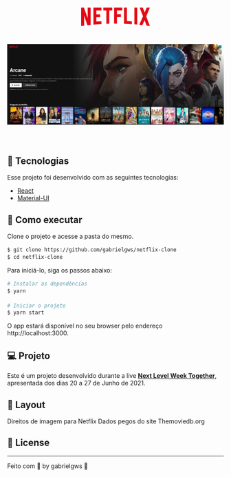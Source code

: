 <p align="center">
  <img alt="Netflix-clone" src="src/assets/netflix-logo.png" width="160px">

<h1 align="center">
    <img alt="Netflix-clone" src="src/assets/netflix-clone.png" />
</h1>

<br>

## 🧪 Tecnologias

Esse projeto foi desenvolvido com as seguintes tecnologias:

- [React](https://reactjs.org)
- [Material-UI](https://mui.com/pt/)

## 🚀 Como executar

Clone o projeto e acesse a pasta do mesmo.

```bash
$ git clone https://github.com/gabrielgws/netflix-clone
$ cd netflix-clone
```

Para iniciá-lo, siga os passos abaixo:
```bash
# Instalar as dependências
$ yarn

# Iniciar o projeto
$ yarn start
```
O app estará disponível no seu browser pelo endereço http://localhost:3000.

## 💻 Projeto

Este é um projeto desenvolvido durante a live **[Next Level Week Together](https://nextlevelweek.com/)**, apresentada dos dias 20 a 27 de Junho de 2021.


## 🔖 Layout

Direitos de imagem para Netflix
Dados pegos do site Themoviedb.org

## 📝 License


---

Feito com 💜 by gabrielgws :rocket:	
